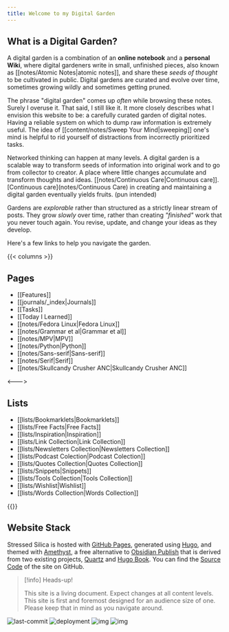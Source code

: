 ```yaml
---
title: Welcome to my Digital Garden
---
```


## What is a Digital Garden?

A digital garden is a combination of an **online notebook** and a **personal Wiki**, where digital gardeners write in small, unfinished pieces, also known as [[notes/Atomic Notes|atomic notes]], and share these _seeds of thought_ to be cultivated in public. Digital gardens are curated and evolve over time, sometimes growing wildly and sometimes getting pruned.

The phrase "digital garden" comes up _often_ while browsing these notes. Surely I overuse it. That said, I still like it. It more closely describes what I envision this website to be: a carefully curated garden of digital notes. Having a reliable system on which to dump raw information is extremely useful. The idea of [[content/notes/Sweep Your Mind|sweeping]] one's mind is helpful to rid yourself of distractions from incorrectly prioritized tasks.

Networked thinking can happen at many levels. A digital garden is a scalable way to transform seeds of information into original work and to go from collector to creator. A place where little changes accumulate and transform thoughts and ideas. [[notes/Continuous Care|Continuous care]]. [Continuous care](notes/Continuous Care) in creating and maintaining a digital garden eventually yields fruits. (pun intended)

Gardens are _explorable_ rather than structured as a strictly linear stream of posts. They grow _slowly_ over time, rather than creating *"finished"* work that you never touch again. You revise, update, and change your ideas as they develop.

Here's a few links to help you navigate the garden.

{{< columns >}}
## Pages

- [[Features]]
- [[journals/_index|Journals]]
- [[Tasks]]
- [[Today I Learned]]
- [[notes/Fedora Linux|Fedora Linux]]
- [[notes/Grammar et al|Grammar et al]]
- [[notes/MPV|MPV]]
- [[notes/Python|Python]]
- [[notes/Sans-serif|Sans-serif]]
- [[notes/Serif|Serif]]
- [[notes/Skullcandy Crusher ANC|Skullcandy Crusher ANC]]

<--->
## Lists

- [[lists/Bookmarklets|Bookmarklets]]
- [[lists/Free Facts|Free Facts]]
- [[lists/Inspiration|Inspiration]]
- [[lists/Link Collection|Link Collection]]
- [[lists/Newsletters Collection|Newsletters Collection]]
- [[lists/Podcast Colection|Podcast Colection]]
- [[lists/Quotes Collection|Quotes Collection]]
- [[lists/Snippets|Snippets]]
- [[lists/Tools Collection|Tools Collection]]
- [[lists/Wishlist|Wishlist]]
- [[lists/Words Collection|Words Collection]]

{{</columns>}}

## Website Stack

Stressed Silica is hosted with [GitHub Pages](https://pages.github.com/), generated using [Hugo](https://gohugo.io/), and themed with [Amethyst](https://github.com/64bitpandas/amethyst), a free alternative to [Obsidian Publish](https://obsidian.md/publish) that is derived from two existing projects, [Quartz](https://quartz.jzhao.xyz/) and [Hugo Book](https://github.com/alex-shpak/hugo-book). You can find the [Source Code](https://github.com/datastring/amethyst) of the site on GitHub.

> [!info] Heads-up!
>
> This site is a living document. Expect changes at all content levels.
> This site is first and foremost designed for an audience size of one.
> Please keep that in mind as you navigate around.
>
![last-commit](https://img.shields.io/github/last-commit/datastring/amethyst?style=for-the-badge)
![deployment](https://img.shields.io/github/deployments/datastring/amethyst/github-pages?style=for-the-badge)
![img](https://img.shields.io/github/repo-size/datastring/amethyst?style=for-the-badge)
![img](https://img.shields.io/github/languages/code-size/datastring/amethyst?style=for-the-badge)
